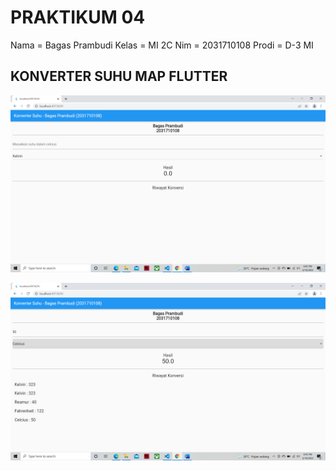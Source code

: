 # PRAKTIKUM 04

Nama = Bagas Prambudi
Kelas = MI 2C
Nim = 2031710108
Prodi = D-3 MI

## KONVERTER SUHU MAP FLUTTER

![sebelum](img/sebelum.png)

![sesudah](img/sesudah.png)
